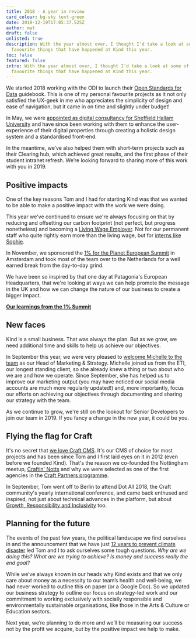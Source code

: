 ```yaml
---
title: 2018 - A year in review
card_colour: bg-sky text-green
date: 2018-12-19T17:05:37.525Z
author: mat
draft: false
unlisted: true
description: With the year almost over, I thought I'd take a look at some of my
  favourite things that have happened at Kind this year.
toc: false
featured: false
intro: With the year almost over, I thought I'd take a look at some of my
  favourite things that have happened at Kind this year.
---
```

We started 2018 working with the ODI to launch their [Open Standards for Data](https://standards.theodi.org/) guidebook. This is one of my personal favourite projects as it not only satisfied the UX-geek in me who appreciates the simplicity of design and ease of navigation, but it came in on time and slightly under budget!

In May, we were [appointed as digital consultancy for Sheffield Hallam University](https://madebykind.com/blog/sheffield-hallam-university-appoint-kind-as-digital-consultancy) and have since been working with them to enhance the user-experience of their digital properties through creating a holistic design system and a standardised front-end. 

In the meantime, we’ve also helped them with short-term projects such as their Clearing hub, which achieved great results, and the first phase of their student intranet refresh. We’re looking forward to sharing more of this work with you in 2019. 

## Positive impacts

One of the key reasons Tom and I had for starting Kind was that we wanted to be able to make a positive impact with the work we were doing.

This year we've continued to ensure we're always focusing on that by reducing and offsetting our carbon footprint (not perfect, but progress nonetheless) and becoming a [Living Wage Employer](https://www.livingwage.org.uk/). Not for our permanent staff who quite rightly earn more than the living wage, but for [interns like Sophie](https://madebykind.com/blog/rounding-up-my-internship-at-kind).

In November, we sponsored the [1% for the Planet European Summit](http://www.onepercentfortheplanet.org/what-we-do/our-stories/14-our-stories/350-european-summit-2018-recap) in Amsterdam and took most of the team over to the Netherlands for a well earned break from the day-to-day grind.

We have been so inspired by that one day at Patagonia's European Headquarters, that we're looking at ways we can help promote the message in the UK and how we can change the nature of our business to create a bigger impact.

**[Our learnings from the 1% Summit](https://madebykind.com/blog/1-for-the-planet-european-summit)**

## New faces

Kind is a small business. That was always the plan. But as we grow, we need additional time and skills to help us achieve our objectives.

In September this year, we were very pleased to [welcome Michelle to the team](https://madebykind.com/blog/welcome-our-head-of-marketing-strategy) as our Head of Marketing & Strategy. Michelle joined us from the ETI, our longest standing client, so she already knew a thing or two about who we are and how we operate. Since September, she has helped us to improve our marketing output (you may have noticed our social media accounts are much more regularly updated!) and, more importantly, focus our efforts on achieving our objectives through documenting and sharing our strategy with the team.

As we continue to grow, we're still on the lookout for Senior Developers to join our team in 2019. If you fancy a change in the new year, it could be you.

## Flying the flag for Craft

It's no secret that [we love Craft CMS](https://madebykind.com/blog/why-we-love-craft-cms). It's our CMS of choice for most projects and has been since Tom and I first laid eyes on it in 2012 (even before we founded Kind). That's the reason we co-founded the Nottingham meetup, [Craftin' Notts](http://craftinnotts.com/) and why we were selected as one of the first agencies in the [Craft Partners programme](https://craftcms.com/partners/kind).

In September, Tom went off to Berlin to attend Dot All 2018, the Craft community's yearly international conference, and came back enthused and inspired, not just about technical advances in the platform, but about [Growth, Responsibility and Inclusivity](https://madebykind.com/blog/themes-from-dot-all-2018) too.

## Planning for the future

The events of the past few years, the political landscape we find ourselves in and the announcement that we have just [12 years to prevent climate disaster](https://www.theguardian.com/environment/2018/oct/08/global-warming-must-not-exceed-15c-warns-landmark-un-report) led Tom and I to ask ourselves some tough questions. *Why are we doing this? What are we trying to achieve? Is money and success really the end goal?* 

While we’ve always known in our heads why Kind exists and that we only care about money as a necessity to our team’s health and well-being, we had never worked to outline this on paper (or a Google Doc). So we updated our business strategy to outline our focus on strategy-led work and our commitment to working exclusively with socially responsible and environmentally sustainable organisations, like those in the Arts & Culture or Education sectors. 

Next year, we’re planning to do more and we’ll be measuring our success not by the profit we acquire, but by the positive impact we help to make.
